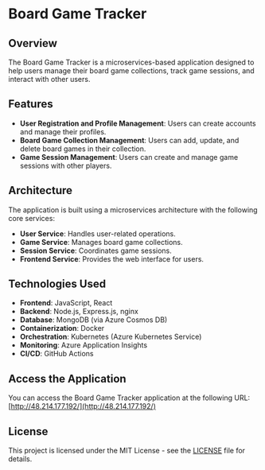 # Board Game Tracker

## Overview
The Board Game Tracker is a microservices-based application designed to help users manage their board game collections, track game sessions, and interact with other users.

## Features
- **User Registration and Profile Management**: Users can create accounts and manage their profiles.
- **Board Game Collection Management**: Users can add, update, and delete board games in their collection.
- **Game Session Management**: Users can create and manage game sessions with other players.

## Architecture
The application is built using a microservices architecture with the following core services:
- **User Service**: Handles user-related operations.
- **Game Service**: Manages board game collections.
- **Session Service**: Coordinates game sessions.
- **Frontend Service**: Provides the web interface for users.

## Technologies Used
- **Frontend**: JavaScript, React
- **Backend**: Node.js, Express.js, nginx
- **Database**: MongoDB (via Azure Cosmos DB)
- **Containerization**: Docker
- **Orchestration**: Kubernetes (Azure Kubernetes Service)
- **Monitoring**: Azure Application Insights
- **CI/CD**: GitHub Actions

## Access the Application
You can access the Board Game Tracker application at the following URL: [http://48.214.177.192/](http://48.214.177.192/)

## License
This project is licensed under the MIT License - see the [LICENSE](LICENSE) file for details.
